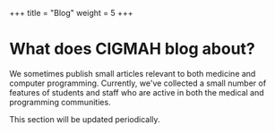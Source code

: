 +++
title = "Blog"
weight = 5
+++

# What does CIGMAH blog about?

We sometimes publish small articles relevant to both medicine and computer
programming. Currently, we've collected a small number of features of students
and staff who are active in both the medical and programming communities.

This section will be updated periodically.

